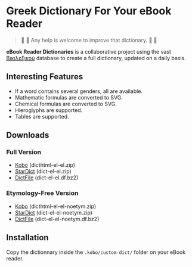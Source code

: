 # Greek Dictionary For Your eBook Reader

> :construction:
> :construction:
> Any help is welcome to improve that dictionary.
> :construction:
> :construction:

**eBook Reader Dictionaries** is a collaborative project using the vast [Βικιλεξικού](https://el.wiktionary.org/) database to create a full dictionary, updated on a daily basis.

## Interesting Features

- If a word contains several genders, all are available.
- Mathematic formulas are converted to SVG.
- Chemical formulas are converted to SVG.
- Hieroglyphs are supported.
- Tables are supported.

## Downloads

### Full Version

- [Kobo](https://github.com/BoboTiG/ebook-reader-dict/releases/download/el/dicthtml-el-el.zip) (dicthtml-el-el.zip)
- [StarDict](https://github.com/BoboTiG/ebook-reader-dict/releases/download/el/dict-el-el.zip) (dict-el-el.zip)
- [DictFile](https://github.com/BoboTiG/ebook-reader-dict/releases/download/el/dict-el-el.df.bz2) (dict-el-el.df.bz2)

### Etymology-Free Version

- [Kobo](https://github.com/BoboTiG/ebook-reader-dict/releases/download/el/dicthtml-el-el-noetym.zip) (dicthtml-el-el-noetym.zip)
- [StarDict](https://github.com/BoboTiG/ebook-reader-dict/releases/download/el/dict-el-el-noetym.zip) (dict-el-el-noetym.zip)
- [DictFile](https://github.com/BoboTiG/ebook-reader-dict/releases/download/el/dict-el-el-noetym.df.bz2) (dict-el-el-noetym.df.bz2)

## Installation

Copy the dictionnary inside the `.kobo/custom-dict/` folder on your eBook reader.
